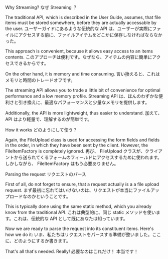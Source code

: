 Why Streaming?
なぜ Streaming ？

The traditional API, which is described in the User Guide, assumes, that file items must be stored somewhere, before they are actually accessable by the user.
ユーザーガイドにあるような伝統的な API は、ユーザーが実際にファイルにアクセスする前に、ファイルアイテムをどこかに保存しなければならなかった。

This approach is convenient, because it allows easy access to an items contents. 
このアプローチは便利です。なぜなら、アイテムの内容に簡単にアクセスできるからです。

On the other hand, it is memory and time consuming.
言い換えると、これはメモリと時間のトレードオフです。

The streaming API allows you to trade a little bit of convenience for optimal performance and a low memory profile. 
Streaming API は、ほんのわずかな便利さと引き換えに、最適なパフォーマンスと少量なメモリを提供します。

Additionally, the API is more lightweight, thus easier to understand.
加えて、 API はより軽量で、理解するのが簡単です。



How it works
どのようにして使う？

Again, the FileUpload class is used for accessing the form fields and fields in the order, in which they have been sent by the client. However, the FileItemFactory is completely ignored.
再び、 FileUpload クラスが、クライアントから送られてくるフォームのフィールドにアクセスするために使われます。
しかしながら、 FileItemFactory はもう必要ありません。

Parsing the request
リクエストのパース

First of all, do not forget to ensure, that a request actually is a a file upload request.
まず最初に忘れてはいけないのは、リクエストが本当にファイルアップロードなのかということです。

This is typically done using the same static method, which you already know from the traditional API. 
これは典型的に、同じ static メソッドを使います。これは、伝統的な API として既にあなたは知っています。

Now we are ready to parse the request into its constituent items. Here's how we do it: 
いま、私たちはリクエストをパースする準備が整いました。ここに、どのようにするか書きます。

That's all that's needed. Really! 
必要なのはこれだけ！ 本当です！

